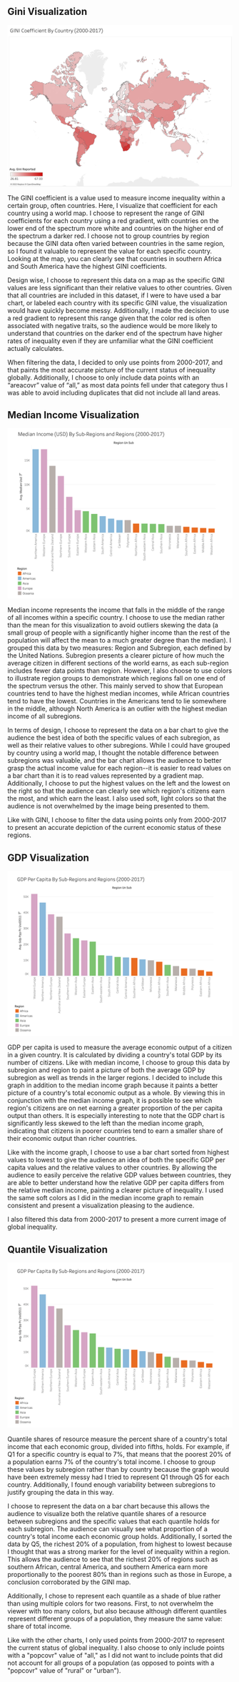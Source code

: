 ## Gini Visualization
![image info](Gini.png)

The GINI coefficient is a value used to measure income inequality within a certain group, often countries. Here, I visualize that coefficient for each country using a world map. I choose to represent the range of GINI coefficients for each country using a red gradient, with countries on the lower end of the spectrum more white and countries on the higher end of the spectrum a darker red. I choose not to group countries by region because the GINI data often varied between countries in the same region, so I found it valuable to represent the value for each specific country. Looking at the map, you can clearly see that countries in southern Africa and South America have the highest GINI coefficients. 

Design wise, I choose to represent this data on a map as the specific GINI values are less significant than their relative values to other countries. Given that all countries are included in this dataset, if I were to have used a bar chart, or labeled each country with its specific GINI value, the visualization would have quickly become messy. Additionally, I made the decision to use a red gradient to represent this range given that the color red is often associated with negative traits, so the audience would be more likely to understand that countries on the darker end of the spectrum have higher rates of inequality even if they are unfamiliar what the GINI coefficient actually calculates. 

When filtering the data, I decided to only use points from 2000-2017, and that paints the most accurate picture of the current status of inequality globally. Additionally, I choose to only include data points with an “areacovr” value of “all,” as most data points fell under that category thus I was able to avoid including duplicates that did not include all land areas. 


## Median Income Visualization
![image info](Income.png)

Median income represents the income that falls in the middle of the range of all incomes within a specific country. I choose to use the median rather than the mean for this visualization to avoid outliers skewing the data (a small group of people with a significantly higher income than the rest of the population will affect the mean to a much greater degree than the median). I grouped this data by two measures: Region and Subregion, each defined by the United Nations. Subregion presents a clearer picture of how much the average citizen in different sections of the world earns, as each sub-region includes fewer data points than region. However, I also choose to use colors to illustrate region groups to demonstrate which regions fall on one end of the spectrum versus the other. This mainly served to show that European countries tend to have the highest median incomes, while African countries tend to have the lowest. Countries in the Americans tend to lie somewhere in the middle, although North America is an outlier with the highest median income of all subregions. 

In terms of design, I choose to represent the data on a bar chart to give the audience the best idea of both the specific values of each subregion, as well as their relative values to other subregions. While I could have grouped by country using a world map, I thought the notable difference between subregions was valuable, and the bar chart allows the audience to better grasp the actual income value for each region--it is easier to read values on a bar chart than it is to read values represented by a gradient map. Additionally, I choose to put the highest values on the left and the lowest on the right so that the audience can clearly see which region's citizens earn the most, and which earn the least. I also used soft, light colors so that the audience is not overwhelmed by the image being presented to them. 

Like with GINI, I choose to filter the data using points only from 2000-2017 to present an accurate depiction of the current economic status of these regions. 


## GDP Visualization
![image info](GDP.png)

GDP per capita is used to measure the average economic output of a citizen in a given country. It is calculated by dividing a country's total GDP by its number of citizens. Like with median income, I choose to group this data by subregion and region to paint a picture of both the average GDP by subregion as well as trends in the larger regions. I decided to include this graph in addition to the median income graph because it paints a better picture of a country's total economic output as a whole. By viewing this in conjunction with the median income graph, it is possible to see which region's citizens are on net earning a greater proportion of the per capita output than others. It is especially interesting to note that the GDP chart is significantly less skewed to the left than the median income graph, indicating that citizens in poorer countries tend to earn a smaller share of their economic output than richer countries. 

Like with the income graph, I choose to use a bar chart sorted from highest values to lowest to give the audience an idea of both the specific GDP per capita values and the relative values to other countries. By allowing the audience to easily perceive the relative GDP values between countries, they are able to better understand how the relative GDP per capita differs from the relative median income, painting a clearer picture of inequality. I used the same soft colors as I did in the median income graph to remain consistent and present a visualization pleasing to the audience. 

I also filtered this data from 2000-2017 to present a more current image of global inequality. 


## Quantile Visualization
![image info](GDP.png)

Quantile shares of resource measure the percent share of a country's total income that each economic group, divided into fifths, holds. For example, if Q1 for a specific country is equal to 7%, that means that the poorest 20% of a population earns 7% of the country's total income. I choose to group these values by subregion rather than by country because the graph would have been extremely messy had I tried to represent Q1 through Q5 for each country. Additionally, I found enough variability between subregions to justify grouping the data in this way.

I choose to represent the data on a bar chart because this allows the audience to visualize both the relative quantile shares of a resource between subregions and the specific values that each quantile holds for each subregion. The audience can visually see what proportion of a country's total income each economic group holds. Additionally, I sorted the data by Q5, the richest 20% of a population, from highest to lowest because I thought that was a strong marker for the level of inequality within a region. This allows the audience to see that the richest 20% of regions such as southern African, central America, and southern America earn more proportionally to the poorest 80% than in regions such as those in Europe, a conclusion corroborated by the GINI map. 

Additionally, I chose to represent each quantile as a shade of blue rather than using multiple colors for two reasons. First, to not overwhelm the viewer with too many colors, but also because although different quantiles represent different groups of a population, they measure the same value: share of total income. 

Like with the other charts, I only used points from 2000-2017 to represent the current status of global inequality. I also choose to only include points with a "popcovr" value of "all," as I did not want to include points that did not account for all groups of a population (as opposed to points with a "popcovr" value of "rural" or "urban").